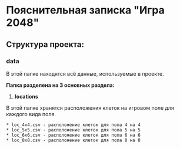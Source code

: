 # Пояснительная записка "Игра 2048"
## Структура проекта:
### data
В этой папке находятся всё данные, используемые в проекте.  
   
__Папка разделена на 3 основных раздела:__  
  1. __locations__
     
  В этой папке хранятся расположения клеток на игровом поле для каждого вида поля.  
      
    * loc_4x4.csv - расположение клеток для пола 4 на 4
    * loc_5x5.csv - расположение клеток для пола 5 на 5
    * loc_6x6.csv - расположение клеток для пола 6 на 6
    * loc_8x8.csv - расположение клеток для пола 8 на 8
    
    
    
  




